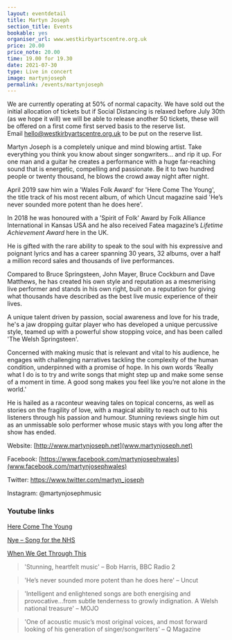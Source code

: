 ```yaml
---
layout: eventdetail
title: Martyn Joseph
section_title: Events
bookable: yes
organiser_url: www.westkirbyartscentre.org.uk
price: 20.00
price_note: 20.00
time: 19.00 for 19.30
date: 2021-07-30
type: Live in concert
image: martynjoseph
permalink: /events/martynjoseph
---
```


We are currently operating at 50% of normal capacity. We have sold out the initial allocation of tickets but if Social Distancing is relaxed before July 30th (as we hope it will) we will be able to release another 50 tickets, these will be offered on a first come first served basis to the reserve list. Email hello@westkirbyartscentre.org.uk to be put on the reserve list.

Martyn Joseph is a completely unique and mind blowing artist. Take everything you think you know about singer songwriters... and rip it up. For one man and a guitar he creates a performance with a huge far-reaching sound that is energetic, compelling and passionate. Be it to two hundred people or twenty thousand, he blows the crowd away night after night.

April 2019 saw him win a 'Wales Folk Award' for 'Here Come The Young', the title track of his most recent album, of which Uncut magazine said 'He’s never sounded more potent than he does here'.

In 2018 he was honoured with a 'Spirit of Folk' Award by Folk Alliance International in Kansas USA and he also received Fatea magazine’s _Lifetime Achievement Award_ here in the UK.

He is gifted with the rare ability to speak to the soul with his expressive and poignant lyrics and has a career spanning 30 years, 32 albums, over a half a million record sales and thousands of live performances.

Compared to Bruce Springsteen, John Mayer, Bruce Cockburn and Dave Matthews, he has created his own style and reputation as a mesmerising live performer and stands in his own right, built on a reputation for giving what thousands have described as the best live music experience of their lives.

A unique talent driven by passion, social awareness and love for his trade, he's a jaw dropping guitar player who has developed a unique percussive style, teamed up with a powerful show stopping voice, and has been called 'The Welsh Springsteen'.

Concerned with making music that is relevant and vital to his audience, he engages with challenging narratives tackling the complexity of the human condition, underpinned with a promise of hope. In his own words 'Really what I do is to try and write songs that might step up and make some sense of a moment in time. A good song makes you feel like you’re not alone in the world.'

He is hailed as a raconteur weaving tales on topical concerns, as well as stories on the fragility of love, with a magical ability to reach out to his listeners through his
passion and humour. Stunning reviews single him out as an unmissable solo performer whose music stays with you long after the show has ended.

Website: [http://www.martynjoseph.net](www.martynjoseph.net)

Facebook: [https://www.facebook.com/martynjosephwales](www.facebook.com/martynjosephwales)

Twitter: https://www.twitter.com/martyn_joseph

Instagram: @martynjosephmusic

### Youtube links

[Here Come The Young](https://youtu.be/OiTrpaPnMYE)

[Nye – Song for the NHS](https://youtu.be/8IBmmXn1QwM)

[When We Get Through This](https://youtu.be/NUfAtlhbpY8)

> 'Stunning, heartfelt music' – Bob Harris, BBC Radio 2

> 'He’s never sounded more potent than he does here' – Uncut

> 'Intelligent and enlightened songs are both energising and provocative…from subtle tenderness to growly indignation. A Welsh national treasure' – MOJO

> 'One of acoustic music’s most original voices, and most forward looking of his generation of singer/songwriters' – Q Magazine
